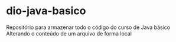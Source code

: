 # dio-java-basico
Repositório para armazenar todo o código do curso de Java básico
Alterando o conteúdo de um arquivo de forma local 
